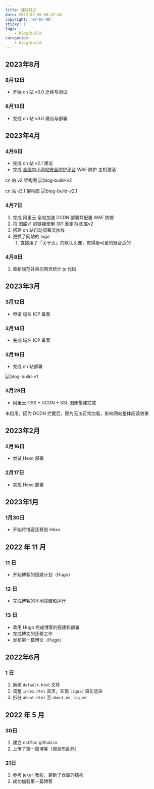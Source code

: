 ```yaml
---
title: 建站日志
date: 2023-02-26 00:37:46
copyright: 'BY-NC-ND'
sticky: 1
tags:
    - blog-build
categories:
    - blog-build
---
```

## 2023年8月

### 8月12日

- 开始 cn 站 v3.0 迁移与测试

### 8月13日

- 完成 cn 站 v3.0 建设与部署

## 2023年4月

### 4月6日

- 完成 cn 站 v2.1 建设
- 完成 [全国中小网站安全防护平台](https://waf.islab.cn/) WAF 防护 主机激活

cn 站 v2 架构图
![blog-build-v2](https://v01.static.cc01cc.cn/blog-build-v2.jpg)

cn 站 v2.1 架构图
![blog-build-v2.1](https://v01.static.cc01cc.cn/blog-build-v2-1.jpg)

### 4月7日

1. 完成 阿里云 全站加速 DCDN 部署并配置 WAF 防御
2. 将 图库v1 的链接使用 301 重定向 图库v2
3. 搭建 cn 站自动部署流水线
4. 更换了网站的 logo
   1. 直接用了「关于页」的默认头像，觉得挺可爱的挺合适的

### 4月8日

1. 重新规范并添加网页统计 js 代码

## 2023年3月

### 3月12日

- 申请 域名 ICP 备案

### 3月14日

- 完成 域名 ICP 备案

### 3月19日

- 完成 cn 站部署

![blog-build-v1](https://v01.static.cc01cc.cn/blog-build-v1.jpg)

### 3月28日

- 阿里云 OSS + DCDN + SSL 图床搭建完成

未启用，因为 DCDN 拦截后，图片无法正常加载，影响网站整体阅读效果

## 2023年2月

### 2月16日

- 尝试 Hexo 部署

### 2月17日

- 实现 Hexo 部署

## 2023年1月

### 1月30日

- 开始将博客迁移到 Hexo

## 2022 年 11 月

### 11 日

- 开始博客的搭建计划（Hugo）

### 12 日

- 完成博客的本地搭建和运行

### 13 日

- 改用 Hugo 完成博客的搭建和部署
- 完成博文的迁移工作
- 发布第一篇博文（Hugo）

## 2022年6月

### 1 日

1. 新建 `default.html` 文件
2. 调整 `index.html` 首页，实现 `liquid` 语句渲染
3. 拆分 `about.html` 至 `about.md`, `log.md`

## 2022 年 5 月

### 30日

1. 建立 cc01cc.github.io
2. 上传了第一篇博客（但发布乱码）

### 31日

1. 参考 jekyll 教程，更新了仓库的结构
2. 成功加载第一篇博客

<!--
Copyright © 2022-2024 [cc01cc](https://github.com/cc01cc)

本页面采用 [知识共享署名-非商业性使用 4.0 国际许可协议](http://creativecommons.org/licenses/by-nc/4.0/) 进行许可。

转载请注明原始地址：<https://github.com/cc01cc/cc01cc>
-->